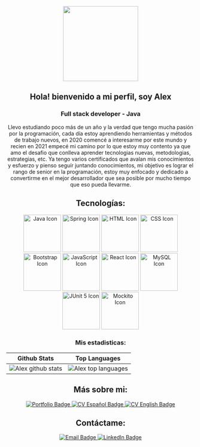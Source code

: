 <div id="header" align="center">
  <img src="https://media.giphy.com/media/nQP9yiMT2MPShAAjHV/giphy.gif" width="200"/>
  <h2>Hola! bienvenido a mi perfil, soy Alex</h2>
  <h3> Full stack developer - Java </h3>
  <p>Llevo estudiando poco más de un año y la verdad que tengo mucha pasión por la programación, cada día estoy aprendiendo herramientas y métodos de trabajo nuevos, en 2020 comencé a interesarme por este mundo y recien en 2021 empecé mi camino por lo que estoy muy contento ya que amo el desafio que conlleva aprender tecnologias nuevas, metodologias, estrategias, etc. Ya tengo varios certificados que avalan mis conocimientos y esfuerzo y pienso seguír juntando conocimientos, mi objetivo es lograr el rango de senior en la programación, estoy muy enfocado y dedicado a convertirme en el mejor desarrollador que sea posible por mucho tiempo que eso pueda llevarme.</p>
  </div>
<h2 id="tecnologias" align="center">Tecnologías: </h2>
<div align="center">
  <img src="https://img.icons8.com/color/100/000000/java-coffee-cup-logo--v1.png" alt="Java Icon" width="100"/>
  <img src="https://img.icons8.com/color/100/000000/spring-logo--v1.png" alt="Spring Icon" width="100"/>
  <img src="https://img.icons8.com/color/100/000000/html-5--v1.png" alt="HTML Icon" width="100"/>
  <img src="https://img.icons8.com/color/100/000000/css3--v1.png" alt="CSS Icon" width="100"/>
  <img src="https://img.icons8.com/color/48/000000/bootstrap.png" alt="Bootstrap Icon" width="100">
  <img src="https://img.icons8.com/color/100/000000/javascript--v1.png" alt="JavaScript Icon" width="100"/>
  <img src="https://img.icons8.com/officel/100/000000/react.png" alt="React Icon" width="100"/>
  <img src="https://img.icons8.com/color/100/000000/mysql-logo.png" alt="MySQL Icon" width="100"/>
  <img src="https://img.icons8.com/color/100/000000/junit-5.png" alt="JUnit 5 Icon" width="100"/>
  <img src="https://img.icons8.com/color/100/000000/mockito.png" alt="Mockito Icon" width="100"/>
</div>

<h3 align="center">Mis estadisticas:</h3>

| Github Stats | Top Languages |
| --- | --- |
| ![Alex github stats](https://github-readme-stats.vercel.app/api?username=AlexandroMoroz&show_icons=true&title_color=f6c32c&icon_color=f6c32c&text_color=9f9f9f&bg_color=151515&count_private=true) | ![Alex top languages](https://github-readme-stats.vercel.app/api/top-langs/?username=AlexandroMoroz&show_icons=true&title_color=f6c32c&icon_color=f6c32c&text_color=9f9f9f&bg_color=151515&count_private=true&layout=compact) |

<h2 id="sobreMi" align="center">Más sobre mi: </h2> 
<div align="center">  
  <a href="http://alexandromoroz.github.io">
    <img src="https://img.shields.io/badge/-Portfolio-000000?style=flat&logo=github&logoColor=white" alt="Portfolio Badge">
  </a>
  <a href="https://drive.google.com/file/d/1bc89-yHDk980dRFp0A0O0NZL7ebEVdin/view?usp=sharing">
    <img src="https://img.shields.io/badge/-CV Español-4285F4?style=flat&logo=google-drive&logoColor=white" alt="CV Español Badge">
  </a>
  <a href="https://drive.google.com/file/d/1EeZBGgqkHz0EtVZgQJQiSijl2yZcc3J3/view?usp=sharing">
    <img src="https://img.shields.io/badge/-CV English-4285F4?style=flat&logo=google-drive&logoColor=white" alt="CV English Badge">
  </a>
  </div>
<h2 id="contactame" align="center">Contáctame: </h2>
  <div align="center">

  <a href="mailto:AlexandroMoroz5@gmail.com">
    <img src="https://img.shields.io/badge/-Email-D14836?style=flat&logo=gmail&logoColor=white" alt="Email Badge">
  </a>
  <a href="https://www.linkedin.com/in/ivan-alexandro-moroz-java-developer-trainee/">
    <img src="https://img.shields.io/badge/-LinkedIn-0077B5?style=flat&logo=linkedin&logoColor=white" alt="LinkedIn Badge">
  </a>
  </div>

